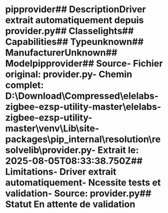 # pipprovider##  DescriptionDriver extrait automatiquement depuis provider.py##  Classelights##  Capabilities##  Typeunknown##  ManufacturerUnknown##  Modelpipprovider##  Source- **Fichier original**: provider.py- **Chemin complet**: D:\Download\Compressed\elelabs-zigbee-ezsp-utility-master\elelabs-zigbee-ezsp-utility-master\venv\Lib\site-packages\pip\_internal\resolution\resolvelib\provider.py- **Extrait le**: 2025-08-05T08:33:38.750Z##  Limitations- Driver extrait automatiquement- Ncessite tests et validation- Source: provider.py##  Statut En attente de validation